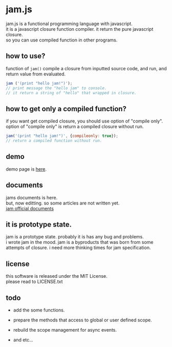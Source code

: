 
# jam.js

<!-- jam.js is a functional programmng language with javascript.   -->
<!-- and its javascript function compiler.   -->
<!-- jam() compile and call the closure by inputted source code.   -->

<!-- jamはJavaScriptで実装された関数型言語です。   -->
<!-- 地味にコンパイル法式。   -->
<!-- コンパイルと言っても関数コンパイラです。   -->
<!-- 用意されている関数jamにソースコードを与えてあげると、   -->
<!-- コードを解釈してJavaScriptで実行可能な関数を生成し、実行してくれます。   -->

jam.js is a functional programming language with javascript.  
it is a javascript closure function compiler. it return the pure javascript closure.  
so you can use compiled function in other programs.  

## how to use?

function of `jam()` compile a closure from inputted source code, and run, and return value from evaluated.

```javascript
jam ('(print "hello jam!")');
// print message the "hello jam" to console.
// it return a string of "hello" that wrapped in closure.
```

## how to get only a compiled function?

if you want get compiled closure,
you should use option of "compile only".  
option of "compile only" is return a compiled closure without run.  

<!-- if you want get the closure then   -->
<!-- add the options to second argument.   -->

<!-- ソースコードのみを与えてjamを実行した場合、   -->
<!-- コンパイルされた関数は実行され、実行結果が返り値となるため、生成された関数はロストします。   -->
<!-- もし、生成された関数が欲しい場合、例のように第二引数のオプションに{compileonly: true}を与えてあげることにより、 -->
<!-- 実行関数を受け取ることができます。 -->

```javascript
jam('(print "hello jam!")', {compileonly: true});
// return a compiled function without run.
```

## demo

demo page is [here](http://jam.tikubonn.org/demo/).

## documents

jams documents is here.  
but, now editting. so some articles are not written yet.  
[jam official documents](https://github.com/tikubonn/jam.js/wiki)  

## it is prototype state.

jam is a prototype state. 
probably it is has any bug and problems.  
i wrote jam in the mood. 
jam is a byproducts that was born from some attempts of closure.
i need more thinking times for jam specification.

## license

this software is released under the MIT License.  
please read to LICENSE.txt  

## todo

* add the some functions.

* prepare the methods that access to global or user defined scope.

* rebuild the scope management for async events.

* and etc...

